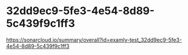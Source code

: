 # 32dd9ec9-5fe3-4e54-8d89-5c439f9c1ff3
https://sonarcloud.io/summary/overall?id=examly-test_32dd9ec9-5fe3-4e54-8d89-5c439f9c1ff3
